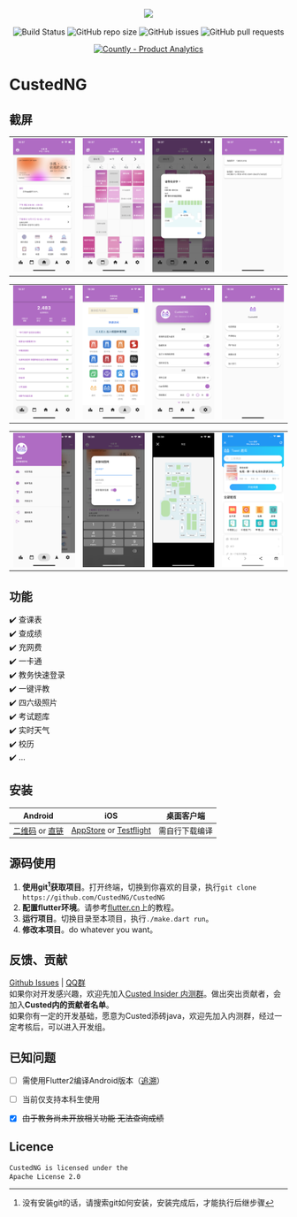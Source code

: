<p align="center">
  <img width="500px" src="https://raw.githubusercontent.com/CustedNG/CustedNG/master/screenshot/CustedNG.png">
</p>

<p align="center">
    <img alt="Build Status" src="https://api.codemagic.io/apps/5e34f30dcb13955d9f85f43f/5e34f30dcb13955d9f85f43e/status_badge.svg">
    <img alt="GitHub repo size" src="https://img.shields.io/github/repo-size/CustedNG/CustedNG">
    <img alt="GitHub issues" src="https://img.shields.io/github/issues-raw/CustedNG/CustedNG">
    <img alt="GitHub pull requests" src="https://img.shields.io/github/issues-pr/CustedNG/CustedNG">
</p>

<p align="center">
    <a href="https://count.ly/f/badge" rel="nofollow"><img style="width:145px;height:60px" src="https://count.ly/badges/light.svg" alt="Countly - Product Analytics" /></a>
</p>

# CustedNG

## 截屏

<table>
  <tr>
    <td>
		  <img width="200px" src="https://raw.githubusercontent.com/CustedNG/CustedNG/material/screenshot/IMG_3489.PNG">
    </td>
    <td>
      <img width="200px" src="https://raw.githubusercontent.com/CustedNG/CustedNG/material/screenshot/IMG_3490.PNG">
    </td>
    <td>
      <img width="200px" src="https://raw.githubusercontent.com/CustedNG/CustedNG/material/screenshot/IMG_3491.PNG">
    </td>
    <td>
		  <img width="200px" src="https://raw.githubusercontent.com/CustedNG/CustedNG/material/screenshot/IMG_3492.PNG">
    </td>
  </tr>
</table>

<table>
  <tr>
    <td>
      <img width="200px" src="https://raw.githubusercontent.com/CustedNG/CustedNG/material/screenshot/IMG_3493.PNG">
    </td>
    <td>
      <img width="200px" src="https://raw.githubusercontent.com/CustedNG/CustedNG/material/screenshot/IMG_3494.PNG">
    </td>
    <td>
		  <img width="200px" src="https://raw.githubusercontent.com/CustedNG/CustedNG/material/screenshot/IMG_3495.PNG">
    </td>
    <td>
      <img width="200px" src="https://raw.githubusercontent.com/CustedNG/CustedNG/material/screenshot/IMG_3496.PNG">
    </td>
  </tr>
</table>

<table>
  <tr>
    <td>
      <img width="200px" src="https://raw.githubusercontent.com/CustedNG/CustedNG/material/screenshot/IMG_3497.PNG">
    </td>
    <td>
		  <img width="200px" src="https://raw.githubusercontent.com/CustedNG/CustedNG/material/screenshot/IMG_3498.PNG">
    </td>
    <td>
      <img width="200px" src="https://raw.githubusercontent.com/CustedNG/CustedNG/material/screenshot/IMG_3499.PNG">
    </td>
    <td>
      <img width="200px" src="https://raw.githubusercontent.com/CustedNG/CustedNG/material/screenshot/tiku.png">
    </td>
  </tr>
</table>


## 功能
✔️ 查课表  
✔️ 查成绩  
✔️ 充网费  
✔️ 一卡通  
✔️ 教务快速登录  
✔️ 一键评教  
✔️ 四六级照片  
✔️ 考试题库  
✔️ 实时天气  
✔️ 校历  
✔️ ...  

## 安装
|Android|iOS|桌面客户端|
|:--:|:--:|:--:|
|[二维码](https://cust.app/CustedNG.svg) or [直链](https://cust.app/app/apk/downloadUrl)|[AppStore](https://apps.apple.com/cn/app/custed/id1483085363) or [Testflight](https://cust.app/ios)|需自行下载编译|



## 源码使用
1. **使用git[^1]获取项目**。打开终端，切换到你喜欢的目录，执行`git clone https://github.com/CustedNG/CustedNG`
2. **配置flutter环境**。请参考[flutter.cn](https://flutter.cn/docs/get-started/install)上的教程。
3. **运行项目**。切换目录至本项目，执行`./make.dart run`。
4. **修改本项目**。do whatever you want。

## 反馈、贡献
[Github Issues](https://github.com/CustedNG/CustedNG/issues) | [QQ群](https://jq.qq.com/?_wv=1027&k=Hh5Yans4)  
如果你对开发感兴趣，欢迎先加入[Custed Insider 内测群](https://jq.qq.com/?_wv=1027&k=b5Yfv0KF)。做出突出贡献者，会加入**Custed内的贡献者名单**。  
如果你有一定的开发基础，愿意为Custed添砖java，欢迎先加入内测群，经过一定考核后，可以进入开发组。


## 已知问题
- [ ] 需使用Flutter2编译Android版本（[追溯](https://github.com/CustedNG/CustedNG/commit/56ca1e31bec3eeb013fe576c9d4fb67f0b500694)）
- [ ] 当前仅支持本科生使用
- [x] <del>由于教务尚未开放相关功能 无法查询成绩</del>


## Licence

```
CustedNG is licensed under the
Apache License 2.0
```

[^1]: 没有安装git的话，请搜索git如何安装，安装完成后，才能执行后继步骤